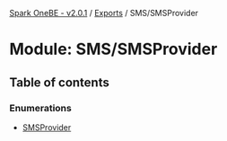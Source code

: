 [Spark OneBE - v2.0.1](../README.md) / [Exports](../modules.md) / SMS/SMSProvider

# Module: SMS/SMSProvider

## Table of contents

### Enumerations

- [SMSProvider](../enums/SMS_SMSProvider.SMSProvider.md)
